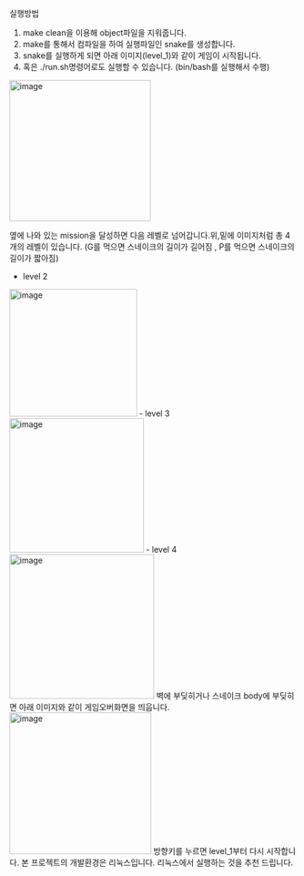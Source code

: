 실행방법
1.	make clean을 이용해 object파일을 지워줍니다.
2.	make를 통해서 컴파일을 하여 실행파일인 snake를 생성합니다.
3.	snake를 실행하게 되면 아래 이미지(level_1)와 같이 게임이 시작됩니다.
4.	혹은 ./run.sh명령어로도 실행할 수 있습니다. (bin/bash를 실행해서 수행)
 <img width="248" alt="image" src="https://user-images.githubusercontent.com/77261304/177447043-d0f57858-92a6-4702-b464-8309735f16bf.png">


옆에 나와 있는 mission을 달성하면 다음 레벨로 넘어갑니다.위,밑에 이미지처럼 총 4개의 레벨이 있습니다.
(G를 먹으면 스네이크의 길이가 길어짐 , P를 먹으면 스네이크의 길이가 짧아짐) 

- level 2
<img width="224" alt="image" src="https://user-images.githubusercontent.com/77261304/177447286-c3c98176-b81d-49f5-ad3c-0e636643a996.png">
- level 3
<img width="236" alt="image" src="https://user-images.githubusercontent.com/77261304/177447387-76f1cb03-fe73-4f8b-8af1-2584fa0d6520.png">
- level 4
<img width="254" alt="image" src="https://user-images.githubusercontent.com/77261304/177447500-cedd9276-427c-4834-b584-2f44a27d0aaa.png">
벽에 부딪히거나 스네이크 body에 부딪히면 아래 이미지와 같이 게임오버화면을 띄웁니다.
<img width="249" alt="image" src="https://user-images.githubusercontent.com/77261304/177447577-9166033f-b698-42f3-bb03-c21037519dd4.png">
방향키를 누르면 level_1부터 다시 시작합니다.
본 프로젝트의 개발환경은 리눅스입니다. 리눅스에서 실행하는 것을 추천 드립니다.


